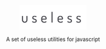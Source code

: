 <p align="center">
  <img src="images/useless.png" height="64">
<p align="center">A set of useless utilities for javascript</p>
